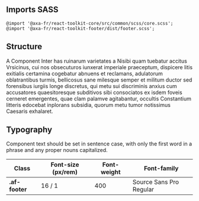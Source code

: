 ## Imports SASS

```
@import '@axa-fr/react-toolkit-core/src/common/scss/core.scss';
@import '@axa-fr/react-toolkit-footer/dist/footer.scss';
```

## Structure

A Component Inter has ruinarum varietates a Nisibi quam tuebatur accitus Vrsicinus, cui nos obsecuturos iunxerat imperiale praeceptum, dispicere litis exitialis certamina cogebatur abnuens et reclamans, adulatorum oblatrantibus turmis, bellicosus sane milesque semper et militum ductor sed forensibus iurgiis longe discretus, qui metu sui discriminis anxius cum accusatores quaesitoresque subditivos sibi consociatos ex isdem foveis cerneret emergentes, quae clam palamve agitabantur, occultis Constantium litteris edocebat inplorans subsidia, quorum metu tumor notissimus Caesaris exhalaret.

## Typography

Component text should be set in sentence case, with only the first word in a phrase and any proper nouns capitalized.

| Class          | Font-size (px/rem) | Font-weight | Font-family             |
| -------------- | ------------------ | ----------- | ----------------------- |
| **.af-footer** | 16 / 1             | 400         | Source Sans Pro Regular |
